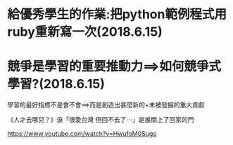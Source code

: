 # 給優秀學生的作業:把python範例程式用ruby重新寫一次(2018.6.15)

# 競爭是學習的重要推動力==>如何競爭式學習?(2018.6.15)

學習的最好指標不是會不會==>而是創造出甚麼新的+未被發掘的重大貢獻

《人才去哪兒？》淚「很愛台灣 但回不去了⋯」是誰關上了回家的門

https://www.youtube.com/watch?v=HwufoM0Sugs

